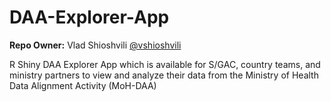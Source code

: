 # DAA-Explorer-App

**Repo Owner:** Vlad Shioshvili [@vshioshvili](https://github.com/vshioshvili)

R Shiny DAA Explorer App which is available for S/GAC, country teams, and ministry partners to view and analyze their data from the Ministry of Health Data Alignment Activity (MoH-DAA)

